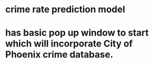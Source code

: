 # crime rate prediction model 
# has basic pop up window to start which will incorporate City of Phoenix crime database. 
